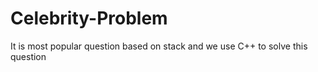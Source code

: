 # Celebrity-Problem
It is most popular question based on stack and we use C++ to solve this question
